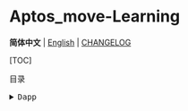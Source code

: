 <a name="readme-top"></a>

# Aptos_move-Learning

**简体中文** | [English](Docs/en/README.md) | [CHANGELOG](Docs/CHANGELOG.md)

[TOC]

目录

<details>

<summary><kbd>Dapp</kbd></summary>

- [无密钥账户-官方示例](./aptogotchi-keyless/): 无密钥账户官方示例

- [无密钥账户-最小化实现](./keyless_example_mini/): 无密钥账户最小化实现【正在编辑】

- [dapp 官方模板](./aptos-dapp-tamplate/): DApp 官方模板

- [待办清单-官方示例](./todo-list/): todo-list 官方示例
<details>

<summary><kbd>Docs</kbd></summary>

- [Docs](./Docs/zh/): 中文文档

- [Docs](./Docs/en/): English Documentation

</details>

<details>

</details>
